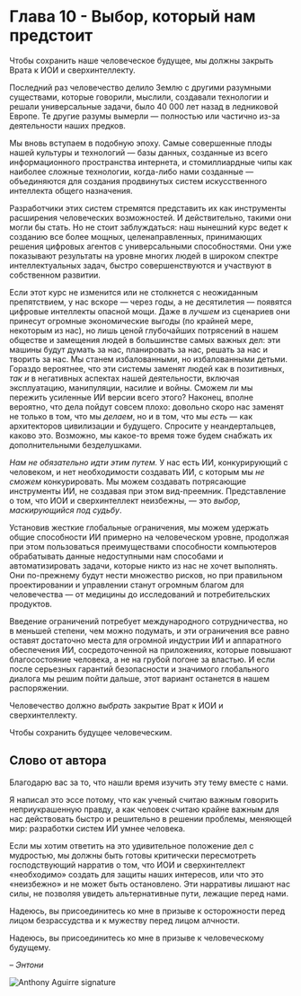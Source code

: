 # Глава 10 - Выбор, который нам предстоит

Чтобы сохранить наше человеческое будущее, мы должны закрыть Врата к ИОИ и сверхинтеллекту.

Последний раз человечество делило Землю с другими разумными существами, которые говорили, мыслили, создавали технологии и решали универсальные задачи, было 40 000 лет назад в ледниковой Европе. Те другие разумы вымерли — полностью или частично из-за деятельности наших предков.

Мы вновь вступаем в подобную эпоху. Самые совершенные плоды нашей культуры и технологий — базы данных, созданные из всего информационного пространства интернета, и стомиллиардные чипы как наиболее сложные технологии, когда-либо нами созданные — объединяются для создания продвинутых систем искусственного интеллекта общего назначения.

Разработчики этих систем стремятся представить их как инструменты расширения человеческих возможностей. И действительно, такими они могли бы стать. Но не стоит заблуждаться: наш нынешний курс ведет к созданию все более мощных, целенаправленных, принимающих решения цифровых агентов с универсальными способностями. Они уже показывают результаты на уровне многих людей в широком спектре интеллектуальных задач, быстро совершенствуются и участвуют в собственном развитии.

Если этот курс не изменится или не столкнется с неожиданным препятствием, у нас вскоре — через годы, а не десятилетия — появятся цифровые интеллекты опасной мощи. Даже в *лучшем* из сценариев они принесут огромные экономические выгоды (по крайней мере, некоторым из нас), но лишь ценой глубочайших потрясений в нашем обществе и замещения людей в большинстве самых важных дел: эти машины будут думать за нас, планировать за нас, решать за нас и творить за нас. Мы станем избалованными, но избалованными детьми. Гораздо вероятнее, что эти системы заменят людей как в позитивных, *так и* в негативных аспектах нашей деятельности, включая эксплуатацию, манипуляции, насилие и войны. Сможем ли мы пережить усиленные ИИ версии всего этого? Наконец, вполне вероятно, что дела пойдут совсем плохо: довольно скоро нас заменят не только в том, что мы *делаем*, но и в том, что мы *есть* — как архитекторов цивилизации и будущего. Спросите у неандертальцев, каково это. Возможно, мы какое-то время тоже будем снабжать их дополнительными безделушками.

*Нам не обязательно идти этим путем.* У нас есть ИИ, конкурирующий с человеком, и нет необходимости создавать ИИ, с которым мы *не сможем* конкурировать. Мы можем создавать потрясающие инструменты ИИ, не создавая при этом вид-преемник. Представление о том, что ИОИ и сверхинтеллект неизбежны, — это *выбор, маскирующийся под судьбу*.

Установив жесткие глобальные ограничения, мы можем удержать общие способности ИИ примерно на человеческом уровне, продолжая при этом пользоваться преимуществами способности компьютеров обрабатывать данные недоступными нам способами и автоматизировать задачи, которые никто из нас не хочет выполнять. Они по-прежнему будут нести множество рисков, но при правильном проектировании и управлении станут огромным благом для человечества — от медицины до исследований и потребительских продуктов.

Введение ограничений потребует международного сотрудничества, но в меньшей степени, чем можно подумать, и эти ограничения все равно оставят достаточно места для огромной индустрии ИИ и аппаратного обеспечения ИИ, сосредоточенной на приложениях, которые повышают благосостояние человека, а не на грубой погоне за властью. И если после серьезных гарантий безопасности и значимого глобального диалога мы решим пойти дальше, этот вариант останется в нашем распоряжении.

Человечество должно *выбрать* закрытие Врат к ИОИ и сверхинтеллекту.

Чтобы сохранить будущее человеческим.

## Слово от автора

Благодарю вас за то, что нашли время изучить эту тему вместе с нами.

Я написал это эссе потому, что как ученый считаю важным говорить неприукрашенную правду, а как человек считаю крайне важным для нас действовать быстро и решительно в решении проблемы, меняющей мир: разработки систем ИИ умнее человека.

Если мы хотим ответить на это удивительное положение дел с мудростью, мы должны быть готовы критически пересмотреть господствующий нарратив о том, что ИОИ и сверхинтеллект «необходимо» создать для защиты наших интересов, или что это «неизбежно» и не может быть остановлено. Эти нарративы лишают нас силы, не позволяя увидеть альтернативные пути, лежащие перед нами.

Надеюсь, вы присоединитесь ко мне в призыве к осторожности перед лицом безрассудства и к мужеству перед лицом алчности.

Надеюсь, вы присоединитесь ко мне в призыве к человеческому будущему.

*– Энтони*

![Anthony Aguirre signature](https://keepthefuturehuman.ai/essay/_next/image?url=https%3A%2F%2Fkeepthefuturehuman.ai%2Fwp-content%2Fuploads%2F2025%2F02%2FAnthony-Aguirre-signature-300x84.png&w=3840&q=75)